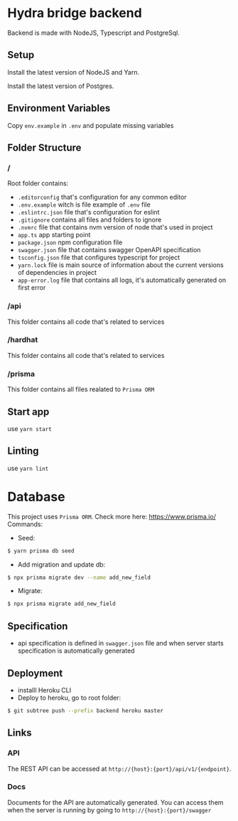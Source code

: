 # Hydra bridge backend

Backend is made with NodeJS, Typescript and PostgreSql.

## Setup

Install the latest version of NodeJS and Yarn.

Install the latest version of Postgres.

## Environment Variables

Copy `env.example` in `.env` and populate missing variables

## Folder Structure

### /

Root folder contains:

- `.editorconfig` that's configuration for any common editor
- `.env.example` witch is file example of `.env` file
- `.eslintrc.json` file that's configuration for eslint
- `.gitignore` contains all files and folders to ignore
- `.nvmrc` file that contains nvm version of node that's used in project
- `app.ts` app starting point
- `package.json` npm configuration file
- `swagger.json` file that contains swagger OpenAPI specification
- `tsconfig.json` file that configures typescript for project
- `yarn.lock` file is main source of information about the current versions of dependencies in project
- `app-error.log` file that contains all logs, it's automatically generated on first error

### /api

This folder contains all code that's related to services

### /hardhat

This folder contains all code that's related to services

### /prisma

This folder contains all files realated to `Prisma ORM`

## Start app

use `yarn start`

## Linting

use `yarn lint`

# Database

This project uses `Prisma ORM`. Check more here: https://www.prisma.io/
Commands:

- Seed:

```bash
$ yarn prisma db seed
```

- Add migration and update db:

```bash
$ npx prisma migrate dev --name add_new_field
```

- Migrate:

```bash
$ npx prisma migrate add_new_field
```

## Specification

- api specification is defined in `swagger.json` file and when server starts specification is automatically generated

## Deployment

- installl Heroku CLI
- Deploy to heroku, go to root folder:

```bash
$ git subtree push --prefix backend heroku master
```

## Links

### API

The REST API can be accessed at `http://{host}:{port}/api/v1/{endpoint}`.

### Docs

Documents for the API are automatically generated. You can access them when the server is running by going to `http://{host}:{port}/swagger`
